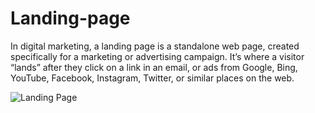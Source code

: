 # Landing-page 
In digital marketing, a landing page is a standalone web page, created specifically for a marketing or advertising campaign. It’s where a visitor “lands” after they click on a link in an email, or ads from Google, Bing, YouTube, Facebook, Instagram, Twitter, or similar places on the web.

![Landing Page](https://github.com/kalamkarkrushna/Landing-page/assets/124547330/babd472c-e538-4721-abd9-1a0ad8ebcb4d)
